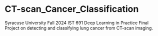 # CT-scan_Cancer_Classification
Syracuse University Fall 2024 IST 691 Deep Learning in Practice Final Project on detecting and classifying lung cancer from CT-scan imaging. 
